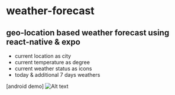 # weather-forecast

## geo-location based weather forecast using react-native & expo

-   current location as city
-   current temperature as degree
-   current weather status as icons
-   today & additional 7 days weathers

[android demo]
![Alt text](https://github.com/toweringcloud/weather-forecast/blob/main/demo/snapshot1.gif?raw=true)
